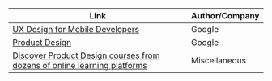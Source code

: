 Link | Author/Company
------------ | -------------
[UX Design for Mobile Developers](https://in.udacity.com/course/ux-design-for-mobile-developers--ud849) | Google
[Product Design](https://in.udacity.com/course/product-design--ud509/) | Google
[Discover Product Design courses from dozens of online learning platforms](https://bestcourses.io/results?q=product%20design&size=n_20_n) | Miscellaneous

